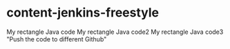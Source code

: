 # content-jenkins-freestyle
My rectangle Java code
My rectangle Java code2
My rectangle Java code3
"Push the code to different Github"
